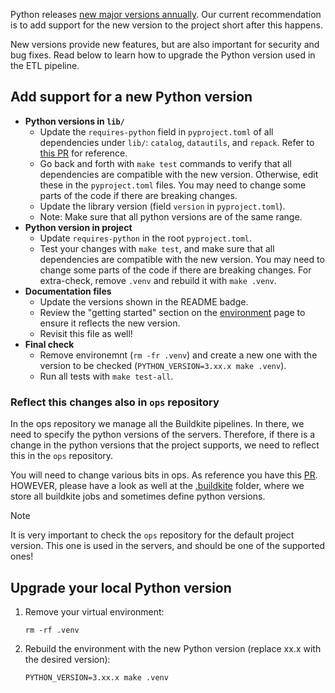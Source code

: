 Python releases [new major versions annually](https://devguide.python.org/versions/). Our current recommendation is to add support for the new version to the project short after this happens.

New versions provide new features, but are also important for security and bug fixes. Read below to learn how to upgrade the Python version used in the ETL pipeline.

## Add support for a new Python version
- **Python versions in `lib/`**
  - Update the `requires-python` field in `pyproject.toml` of all dependencies under `lib/`: `catalog`, `datautils`, and `repack`. Refer to [this PR](https://github.com/owid/etl/pull/4448/files#diff-906a42619ca77c0da9d85d9fe334e1b69bd846d5f56632501907ae664cad9638) for reference.
  - Go back and forth with `make test` commands to verify that all dependencies are compatible with the new version. Otherwise, edit these in the `pyproject.toml` files. You may need to change some parts of the code if there are breaking changes.
  - Update the library version (field `version` in `pyproject.toml`).
  - Note: Make sure that all python versions are of the same range.
- **Python version in project**
  - Update `requires-python` in the root `pyproject.toml`.
  - Test your changes with `make test`, and make sure that all dependencies are compatible with the new version. You may need to change some parts of the code if there are breaking changes. For extra-check, remove `.venv` and rebuild it with `make .venv`.
- **Documentation files**
  - Update the versions shown in the README badge.
  - Review the "getting started" section on the [environment](../getting-started/working-environment.md) page to ensure it reflects the new version.
  - Revisit this file as well!
- **Final check**
  - Remove environemnt (`rm -fr .venv`) and create a new one with the version to be checked (`PYTHON_VERSION=3.xx.x make .venv`).
  - Run all tests with `make test-all`.

### Reflect this changes also in `ops` repository
In the ops repository we manage all the Buildkite pipelines. In there, we need to specify the python versions of the servers. Therefore, if there is a change in the python versions that the project supports, we need to reflect this in the `ops` repository.

You will need to change various bits in ops. As reference you have this [PR](https://github.com/owid/ops/pull/303/files). HOWEVER, please have a look as well at the [.buildkite](https://github.com/owid/ops/tree/main/.buildkite) folder, where we store all buildkite jobs and sometimes define python versions.

> [!NOTE]
> It is very important to check the `ops` repository for the default project version. This one is used in the servers, and should be one of the supported ones!

## Upgrade your local Python version
1. Remove your virtual environment:
   ```
   rm -rf .venv
   ```
2. Rebuild the environment with the new Python version (replace xx.x with the desired version):
   ```
   PYTHON_VERSION=3.xx.x make .venv
   ```
